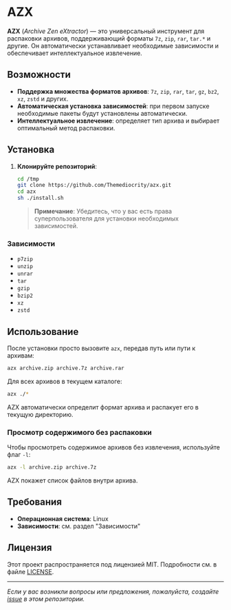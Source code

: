 # AZX

**AZX** (*Archive Zen eXtractor*) — это универсальный инструмент для распаковки архивов, поддерживающий форматы `7z`, `zip`, `rar`, `tar.*` и другие. Он автоматически устанавливает необходимые зависимости и обеспечивает интеллектуальное извлечение.

## Возможности

- **Поддержка множества форматов архивов**: `7z`, `zip`, `rar`, `tar`, `gz`, `bz2`, `xz`, `zstd` и других.
- **Автоматическая установка зависимостей**: при первом запуске необходимые пакеты будут установлены автоматически.
- **Интеллектуальное извлечение**: определяет тип архива и выбирает оптимальный метод распаковки.

## Установка

1. **Клонируйте репозиторий**:

    ```bash
    cd /tmp
    git clone https://github.com/Themediocrity/azx.git
    cd azx
    sh ./install.sh
    ```

    > **Примечание**: Убедитесь, что у вас есть права суперпользователя для установки необходимых зависимостей.

### Зависимости

- `p7zip`
- `unzip`
- `unrar`
- `tar`
- `gzip`
- `bzip2`
- `xz`
- `zstd`

## Использование

После установки просто вызовите `azx`, передав путь или пути к архивам:

```bash
azx archive.zip archive.7z archive.rar
```
Для всех архивов в текущем каталоге:

```bash
azx ./*
```

AZX автоматически определит формат архива и распакует его в текущую директорию.

### Просмотр содержимого без распаковки

Чтобы просмотреть содержимое архивов без извлечения, используйте флаг `-l`:

```bash
azx -l archive.zip archive.7z
```

AZX покажет список файлов внутри архива.

## Требования

- **Операционная система**: Linux
- **Зависимости**: см. раздел "Зависимости"

## Лицензия

Этот проект распространяется под лицензией MIT. Подробности см. в файле [LICENSE](LICENSE).

---
*Если у вас возникли вопросы или предложения, пожалуйста, создайте [issue](https://github.com/Themediocrity/azx/issues) в этом репозитории.*
